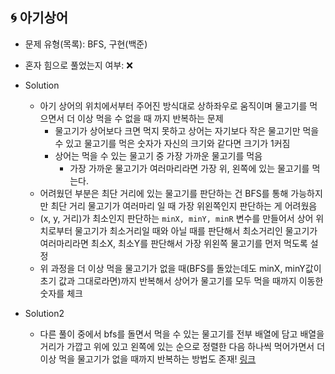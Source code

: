 ## 🌀 아기상어

- 문제 유형(목록): BFS, 구현(백준)
- 혼자 힘으로 풀었는지 여부: ❌
- Solution
  - 아기 상어의 위치에서부터 주어진 방식대로 상하좌우로 움직이며 물고기를 먹으면서 더 이상 먹을 수 없을 때 까지 반복하는 문제
    - 물고기가 상어보다 크면 먹지 못하고 상어는 자기보다 작은 물고기만 먹을 수 있고 물고기를 먹은 숫자가 자신의 크기와 같다면 크기가 1커짐
    - 상어는 먹을 수 있는 물고기 중 가장 가까운 물고기를 먹음
      - 가장 가까운 물고기가 여러마리라면 가장 위, 왼쪽에 있는 물고기를 먹는다.
  - 어려웠던 부분은 최단 거리에 있는 물고기를 판단하는 건 BFS를 통해 가능하지만 최단 거리 물고기가 여러마리 일 때 가장 위왼쪽인지 판단하는 게 어려웠음
  - (x, y, 거리)가 최소인지 판단하는 `minX, minY, minR` 변수를 만들어서 상어 위치로부터 물고기가 최소거리일 때와 아닐 때를 판단해서 최소거리인 물고기가 여러마리라면 최소X, 최소Y를 판단해서 가장 위왼쪽 물고기를 먼저 먹도록 설정
  - 위 과정을 더 이상 먹을 물고기가 없을 때(BFS를 돌았는데도 minX, minY값이 초기 값과 그대로라면)까지 반복해서 상어가 물고기를 모두 먹을 때까지 이동한 숫자를 체크

- Solution2
  - 다른 풀이 중에서 bfs를 돌면서 먹을 수 있는 물고기를 전부 배열에 담고 배열을 거리가 가깝고 위에 있고 왼쪽에 있는 순으로 정렬한 다음 하나씩 먹어가면서 더 이상 먹을 물고기가 없을 때까지 반복하는 방법도 존재!
  [링크](https://ggarden.tistory.com/entry/%EB%B0%B1%EC%A4%80-16236-%EC%95%84%EA%B8%B0-%EC%83%81%EC%96%B4-JavaScript)